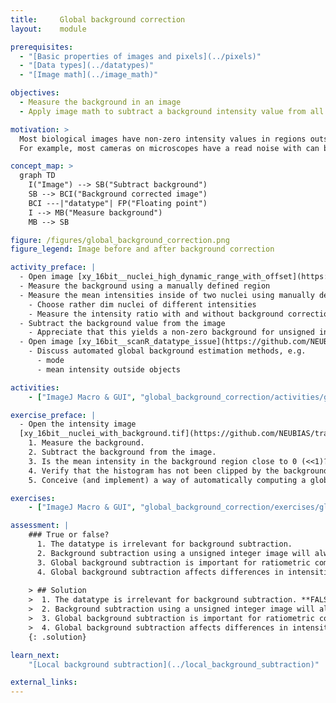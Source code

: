 ```yaml
---
title:     Global background correction
layout:    module

prerequisites:
  - "[Basic properties of images and pixels](../pixels)"
  - "[Data types](../datatypes)"
  - "[Image math](../image_math)"

objectives:
  - Measure the background in an image
  - Apply image math to subtract a background intensity value from all pixels and understand that the output image should have a floating point data type

motivation: >
  Most biological images have non-zero intensity values in regions outside of the objects of interest. In order to properly quantify the intensities of objects such background must be taken into account.
  For example, most cameras on microscopes have a read noise with can be many hundred gray values (for 12-bit or 16-bit detection). As such read noise is typically constant across the whole image, subtracting a constant background value for each pixel is possible.

concept_map: >
  graph TD
    I("Image") --> SB("Subtract background")
    SB --> BCI("Background corrected image")
    BCI ---|"datatype"| FP("Floating point")
    I --> MB("Measure background")
    MB --> SB

figure: /figures/global_background_correction.png
figure_legend: Image before and after background correction

activity_preface: |
  - Open image [xy_16bit__nuclei_high_dynamic_range_with_offset](https://github.com/NEUBIAS/training-resources/raw/master/image_data/xy_16bit__nuclei_high_dynamic_range_with_offset.tif)
  - Measure the background using a manually defined region
  - Measure the mean intensities inside of two nuclei using manually defined regions
    - Choose rather dim nuclei of different intensities
    - Measure the intensity ratio with and without background correction
  - Subtract the background value from the image
    - Appreciate that this yields a non-zero background for unsigned integer data types and that a floating point data type is thus necessary
  - Open image [xy_16bit__scanR_datatype_issue](https://github.com/NEUBIAS/training-resources/raw/master/image_data/xy_16bit__scanR_datatype_issue.tif)
    - Discuss automated global background estimation methods, e.g.
      - mode
      - mean intensity outside objects

activities:
    - ["ImageJ Macro & GUI", "global_background_correction/activities/global_background_correction.ijm", "java"]

exercise_preface: |
  - Open the intensity image 
  [xy_16bit__nuclei_with_background.tif](https://github.com/NEUBIAS/training-resources/raw/master/image_data/xy_16bit__nuclei_with_background.tif)
    1. Measure the background.
    2. Subtract the background from the image.
    3. Is the mean intensity in the background region close to 0 (<<1)? If not, which image data type conversion have you forgotten?
    4. Verify that the histogram has not been clipped by the background subtraction operation.
    5. Conceive (and implement) a way of automatically computing a global background.

exercises:
    - ["ImageJ Macro & GUI", "global_background_correction/exercises/global_background_correction.md"]

assessment: |
    ### True or false? 
      1. The datatype is irrelevant for background subtraction.
      2. Background subtraction using a unsigned integer image will always lead to a positive valued background.
      3. Global background subtraction is important for ratiometric computations.
      4. Global background subtraction affects differences in intensities.
        
    > ## Solution
    >  1. The datatype is irrelevant for background subtraction. **FALSE**
    >  2. Background subtraction using a unsigned integer image will always lead to a positive valued background. **TRUE**
    >  3. Global background subtraction is important for ratiometric computations. **TRUE**
    >  4. Global background subtraction affects differences in intensities. **FALSE**       
    {: .solution}

learn_next:
    "[Local background subtraction](../local_background_subtraction)"

external_links:
---
```

